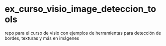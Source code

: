 # ex_curso_visio_image_deteccion_tools
repo para el curso de visio con ejemplos de herramientas para detección de bordes, texturas y más en imágenes
